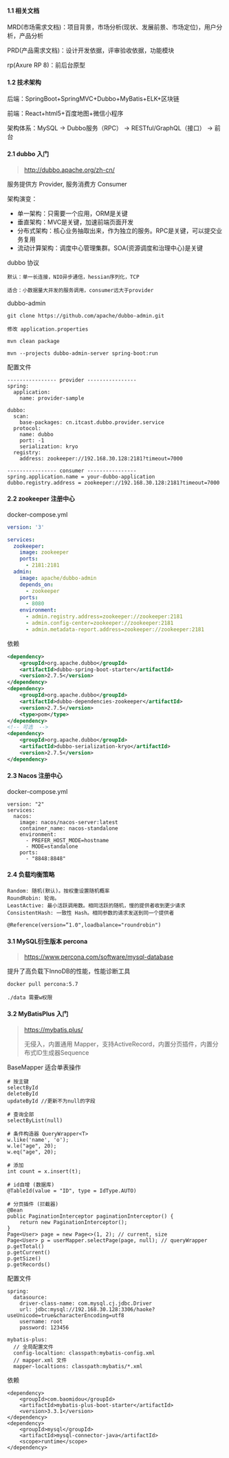 #### 1.1 相关文档

MRD(市场需求文档)：项目背景，市场分析(现状、发展前景、市场定位)，用户分析，产品分析

PRD(产品需求文档)：设计开发依据，评审验收依据，功能模块

rp(Axure RP 8)：前后台原型

#### 1.2 技术架构

后端：SpringBoot+SpringMVC+Dubbo+MyBatis+ELK+区块链

前端：React+html5+百度地图+微信小程序

架构体系：MySQL -> Dubbo服务（RPC） -> RESTful/GraphQL（接口） -> 前台

#### 2.1 dubbo 入门

>  http://dubbo.apache.org/zh-cn/ 

服务提供方 Provider, 服务消费方 Consumer

架构演变：

* 单一架构：只需要一个应用，ORM是关键
* 垂直架构：MVC是关键，加速前端页面开发
* 分布式架构：核心业务抽取出来，作为独立的服务。RPC是关键，可以提交业务复用
* 流动计算架构：调度中心管理集群。SOA(资源调度和治理中心)是关键

dubbo 协议

```
默认：单一长连接，NIO异步通信，hessian序列化，TCP

适合：小数据量大并发的服务调用，consumer远大于provider
```

dubbo-admin

```
git clone https://github.com/apache/dubbo-admin.git 

修改 application.properties

mvn clean package

mvn --projects dubbo-admin-server spring-boot:run
```

配置文件

```
---------------- provider ---------------- 
spring:
  application:
    name: provider-sample

dubbo:
  scan:
    base-packages: cn.itcast.dubbo.provider.service
  protocol:
    name: dubbo
    port: -1
    serialization: kryo
  registry:
    address: zookeeper://192.168.30.128:2181?timeout=7000    

---------------- consumer ---------------- 
spring.application.name = your-dubbo-application
dubbo.registry.address = zookeeper://192.168.30.128:2181?timeout=7000   
```

#### 2.2 zookeeper 注册中心

docker-compose.yml

```yaml
version: '3'

services:
  zookeeper:
    image: zookeeper
    ports:
      - 2181:2181
  admin:
    image: apache/dubbo-admin
    depends_on:
      - zookeeper
    ports:
      - 8080
    environment:
      - admin.registry.address=zookeeper://zookeeper:2181
      - admin.config-center=zookeeper://zookeeper:2181
      - admin.metadata-report.address=zookeeper://zookeeper:2181
```

依赖

```xml
<dependency>
	<groupId>org.apache.dubbo</groupId>
	<artifactId>dubbo-spring-boot-starter</artifactId>
	<version>2.7.5</version>
</dependency>
<dependency>
	<groupId>org.apache.dubbo</groupId>
	<artifactId>dubbo-dependencies-zookeeper</artifactId>
	<version>2.7.5</version>
	<type>pom</type>
</dependency>
<!-- 可选  -->
<dependency>
	<groupId>org.apache.dubbo</groupId>
	<artifactId>dubbo-serialization-kryo</artifactId>
	<version>2.7.5</version>
</dependency>
```

#### 2.3 Nacos 注册中心

docker-compose.yml

```
version: "2"
services:
  nacos:
    image: nacos/nacos-server:latest
    container_name: nacos-standalone
    environment:
      - PREFER_HOST_MODE=hostname
      - MODE=standalone
    ports:
      - "8848:8848"
```

#### 2.4 负载均衡策略

```
Random: 随机(默认)。按权重设置随机概率
RoundRobin: 轮询。
LeastActive: 最小活跃调用数。相同活跃的随机，慢的提供者收到更少请求
ConsistentHash: 一致性 Hash。相同参数的请求发送到同一个提供者

@Reference(version=“1.0",loadbalance="roundrobin")
```

#### 3.1 MySQL衍生版本 percona

>  https://www.percona.com/software/mysql-database 

提升了高负载下InnoDB的性能，性能诊断工具

```
docker pull percona:5.7

./data 需要w权限
```

#### 3.2 MyBatisPlus 入门

>  https://mybatis.plus/ 
>
> 无侵入，内置通用 Mapper，支持ActiveRecord，内置分页插件，内置分布式ID生成器Sequence

BaseMapper 适合单表操作

```
# 按主键
selectById
deleteById
updateById //更新不为null的字段

# 查询全部
selectByList(null)

# 条件构造器 QueryWrapper<T>
w.like('name', 'o');
w.le("age", 20);
w.eq("age", 20);

# 添加
int count = x.insert(t);

# id自增 (数据库)
@TableId(value = "ID", type = IdType.AUTO)

# 分页插件 (拦截器)
@Bean
public PaginationInterceptor paginationInterceptor() {
	return new PaginationInterceptor();
}
Page<User> page = new Page<>(1, 2);	// current, size
Page<User> p = userMapper.selectPage(page, null); // queryWrapper
p.getTotal()
p.getCurrent()
p.getSize()
p.getRecords()
```

配置文件

```
spring:
  datasource:
    driver-class-name: com.mysql.cj.jdbc.Driver
    url: jdbc:mysql://192.168.30.128:3306/haoke?useUnicode=true&characterEncoding=utf8
    username: root
    password: 123456

mybatis-plus:
  // 全局配置文件
  config-localtion: classpath:mybatis-config.xml
  // mapper.xml 文件
  mapper-localtions: classpath:mybatis/*.xml
```

依赖

```
<dependency>
    <groupId>com.baomidou</groupId>
    <artifactId>mybatis-plus-boot-starter</artifactId>
    <version>3.3.1</version>
</dependency>
<dependency>
	<groupId>mysql</groupId>
	<artifactId>mysql-connector-java</artifactId>
	<scope>runtime</scope>
</dependency>
```

